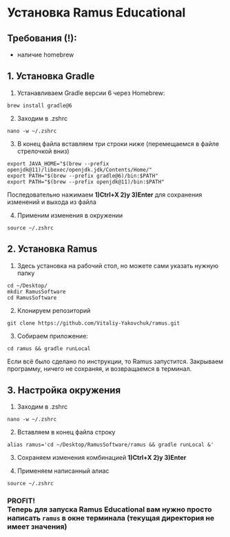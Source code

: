 # Установка Ramus Educational

## Требования (!):
- наличие homebrew

## 1. Установка Gradle

1) Устанавливаем Gradle версии 6 через Homebrew: 

`brew install gradle@6`

2) Заходим в .zshrc

`nano -w ~/.zshrc`

3) В конец файла вставляем три строки ниже (перемещаемся в файле стрелочкой вниз)

```
export JAVA_HOME="$(brew --prefix openjdk@11)/libexec/openjdk.jdk/Contents/Home/"
export PATH="$(brew --prefix gradle@6)/bin:$PATH"
export PATH="$(brew --prefix openjdk@11)/bin:$PATH"
```
Последовательно нажимаем **1)Ctrl+X 2)y 3)Enter** для сохранения изменений и выхода из файла

4) Применим изменения в окружении

`source ~/.zshrc`

## 2. Установка Ramus

1) Здесь установка на рабочий стол, но можете сами указать нужную папку

```
cd ~/Desktop/
mkdir RamusSoftware
cd RamusSoftware
```
2) Клонируем репозиторий

`git clone https://github.com/Vitaliy-Yakovchuk/ramus.git`

3) Собираем приложение:

`cd ramus && gradle runLocal`

Если всё было сделано по инструкции, то Ramus запустится.
Закрываем программу, ничего не сохраняя, и возвращаемся в терминал.

## 3. Настройка окружения

1) Заходим в .zshrc

`nano -w ~/.zshrc`

2) Вставляем в конец файла строку 

`alias ramus='cd ~/Desktop/RamusSoftware/ramus && gradle runLocal &'`

3) Сохраняем изменения комбинацией **1)Ctrl+X 2)y 3)Enter**

4) Применяем написанный алиас

`source ~/.zshrc`

### PROFIT!<br>Теперь для запуска Ramus Educational вам нужно просто написать `ramus` в окне терминала (текущая директория не имеет значения)